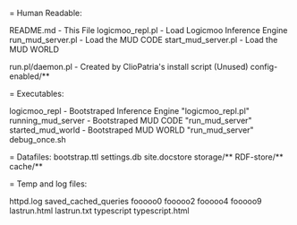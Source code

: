
= Human Readable:

README.md - This File
logicmoo_repl.pl - Load Logicmoo Inference Engine
run_mud_server.pl - Load the MUD CODE
start_mud_server.pl - Load the MUD WORLD

run.pl/daemon.pl - Created by ClioPatria's install script (Unused)
config-enabled/**

= Executables:

logicmoo_repl - Bootstraped Inference Engine "logicmoo_repl.pl"
running_mud_server - Bootstraped MUD CODE "run_mud_server"
started_mud_world - Bootstraped MUD WORLD "run_mud_server"
debug_once.sh

= Datafiles:
bootstrap.ttl
settings.db
site.docstore
storage/**
RDF-store/**
cache/**



= Temp and log files:

httpd.log
saved_cached_queries
fooooo0
fooooo2
fooooo4
fooooo9
lastrun.html
lastrun.txt
typescript
typescript.html

